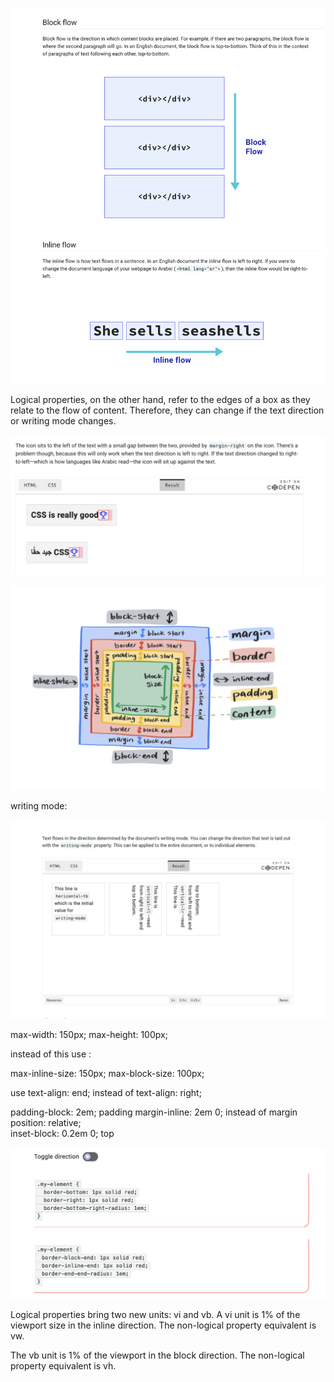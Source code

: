![Alt text](image-17.png)


Logical properties, on the other hand, refer to the edges of a box as they relate to the flow of content. Therefore, they can change if the text direction or writing mode changes. 





![Alt text](image-16.png)

![Alt text](image-15.png)



writing mode: 

![Alt text](image-18.png)


  max-width: 150px;
  max-height: 100px;

instead of this use : 

 max-inline-size: 150px;
  max-block-size: 100px;


 
  use text-align: end;  instead of  text-align: right;



 padding-block: 2em;                            padding 
  margin-inline: 2em 0;      instead of         margin  
  position: relative;           
  inset-block: 0.2em 0;                         top 

   
   ![Alt text](image-19.png)

   Logical properties bring two new units: vi and vb. 
   A vi unit is 1% of the viewport size in the inline direction. The non-logical property equivalent is vw. 
   
   The vb unit is 1% of the viewport in the block direction. The non-logical property equivalent is vh.
